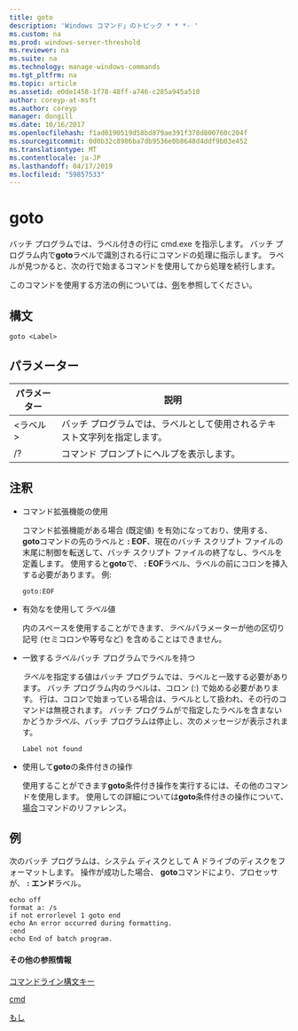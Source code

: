 ```yaml
---
title: goto
description: 'Windows コマンド」のトピック * * *- '
ms.custom: na
ms.prod: windows-server-threshold
ms.reviewer: na
ms.suite: na
ms.technology: manage-windows-commands
ms.tgt_pltfrm: na
ms.topic: article
ms.assetid: e0de1458-1f78-48ff-a746-c285a945a510
author: coreyp-at-msft
ms.author: coreyp
manager: dongill
ms.date: 10/16/2017
ms.openlocfilehash: f1ad0190519d58bd879ae391f378d800760c204f
ms.sourcegitcommit: 0d0b32c8986ba7db9536e0b8648d4ddf9b03e452
ms.translationtype: MT
ms.contentlocale: ja-JP
ms.lasthandoff: 04/17/2019
ms.locfileid: "59857533"
---
```

# <a name="goto"></a>goto



バッチ プログラムでは、ラベル付きの行に cmd.exe を指示します。 バッチ プログラム内で**goto**ラベルで識別される行にコマンドの処理に指示します。 ラベルが見つかると、次の行で始まるコマンドを使用してから処理を続行します。

このコマンドを使用する方法の例については、[例](#BKMK_examples)を参照してください。

## <a name="syntax"></a>構文

```
goto <Label> 
```

## <a name="parameters"></a>パラメーター

|パラメーター|説明|
|---------|-----------|
|\<ラベル >|バッチ プログラムでは、ラベルとして使用されるテキスト文字列を指定します。|
|/?|コマンド プロンプトにヘルプを表示します。|

## <a name="remarks"></a>注釈

-   コマンド拡張機能の使用

    コマンド拡張機能がある場合 (既定値) を有効になっており、使用する、 **goto**コマンドの先のラベルと **: EOF**、現在のバッチ スクリプト ファイルの末尾に制御を転送して、バッチ スクリプト ファイルの終了なし、ラベルを定義します。 使用すると**goto**で、 **: EOF**ラベル、ラベルの前にコロンを挿入する必要があります。 例:  
    ```
    goto:EOF
    ```  
-   有効なを使用して*ラベル*値

    内のスペースを使用することができます、*ラベル*パラメーターが他の区切り記号 (セミコロンや等号など) を含めることはできません。
-   一致する*ラベル*バッチ プログラムでラベルを持つ

    *ラベル*を指定する値はバッチ プログラムでは、ラベルと一致する必要があります。 バッチ プログラム内のラベルは、コロン (:) で始める必要があります。 行は、コロンで始まっている場合は、ラベルとして扱われ、その行のコマンドは無視されます。 バッチ プログラムがで指定したラベルを含まないかどうか*ラベル*、バッチ プログラムは停止し、次のメッセージが表示されます。  
    ```
    Label not found
    ```  
-   使用して**goto**の条件付きの操作

    使用することができます**goto**条件付き操作を実行するには、その他のコマンドを使用します。 使用しての詳細については**goto**条件付きの操作について、[場合](if.md)コマンドのリファレンス。

## <a name="BKMK_examples"></a>例

次のバッチ プログラムは、システム ディスクとして A ドライブのディスクをフォーマットします。 操作が成功した場合、 **goto**コマンドにより、プロセッサが、 **: エンド**ラベル。
```
echo off
format a: /s
if not errorlevel 1 goto end
echo An error occurred during formatting.
:end
echo End of batch program. 
```

#### <a name="additional-references"></a>その他の参照情報

[コマンドライン構文キー](command-line-syntax-key.md)

[cmd](cmd.md)

[もし](if.md)